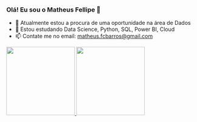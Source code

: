 ### Olá! Eu sou o Matheus Fellipe  👋


- 🔭 Atualmente estou a procura de uma oportunidade na área de Dados
- 🌱 Estou estudando Data Science, Python, SQL, Power BI, Cloud
- 📫 Contate me no email: matheus.fcbarros@gmail.com
<div>
   <a href = "https://github.com/MatheusFCBarros">
   <img height="180em" src="https://github-readme-stats.vercel.app/api?username=MatheusFCBarros&show_icons=true&theme=tokyonight&count_private=true"/>
   <img height="180em" src="https://github-readme-stats.vercel.app/api/top-langs/?username=MatheusFCBarros&layout=compact&theme=tokyonight"/>
</div>
